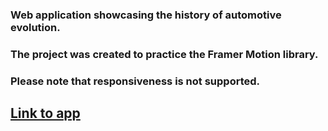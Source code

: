 ### Web application showcasing the history of automotive evolution. 

### The project was created to practice the Framer Motion library.

### Please note that responsiveness is not supported.

## <a href="https://p6te.github.io/Automotive-Evolution/">Link to app</a>
